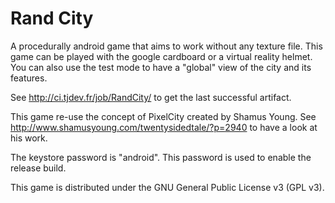 Rand City
=========

A procedurally android game that aims to work without any texture file.
This game can be played with the google cardboard or a virtual reality helmet. You can also use the test mode to have a "global" view of the city and its features.

See http://ci.tjdev.fr/job/RandCity/ to get the last successful artifact.

This game re-use the concept of PixelCity created by Shamus Young. See http://www.shamusyoung.com/twentysidedtale/?p=2940 to have a look at his work.

The keystore password is "android". This password is used to enable the release build.

This game is distributed under the GNU General Public License v3 (GPL v3).
